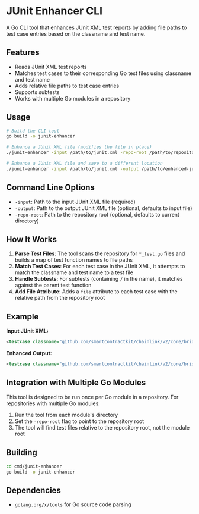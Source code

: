 # JUnit Enhancer CLI

A Go CLI tool that enhances JUnit XML test reports by adding file paths to test case entries based on the classname and test name.

## Features

- Reads JUnit XML test reports
- Matches test cases to their corresponding Go test files using classname and test name
- Adds relative file paths to test case entries
- Supports subtests
- Works with multiple Go modules in a repository

## Usage

```bash
# Build the CLI tool
go build -o junit-enhancer

# Enhance a JUnit XML file (modifies the file in place)
./junit-enhancer -input /path/to/junit.xml -repo-root /path/to/repository

# Enhance a JUnit XML file and save to a different location
./junit-enhancer -input /path/to/junit.xml -output /path/to/enhanced-junit.xml -repo-root /path/to/repository
```

## Command Line Options

- `-input`: Path to the input JUnit XML file (required)
- `-output`: Path to the output JUnit XML file (optional, defaults to input file)
- `-repo-root`: Path to the repository root (optional, defaults to current directory)

## How It Works

1. **Parse Test Files**: The tool scans the repository for `*_test.go` files and builds a map of test function names to file paths
2. **Match Test Cases**: For each test case in the JUnit XML, it attempts to match the classname and test name to a test file
3. **Handle Subtests**: For subtests (containing `/` in the name), it matches against the parent test function
4. **Add File Attribute**: Adds a `file` attribute to each test case with the relative path from the repository root

## Example

**Input JUnit XML:**
```xml
<testcase classname="github.com/smartcontractkit/chainlink/v2/core/bridges" name="TestBridgeTypeRequest" time="0.000000"></testcase>
```

**Enhanced Output:**
```xml
<testcase classname="github.com/smartcontractkit/chainlink/v2/core/bridges" name="TestBridgeTypeRequest" time="0.000000" file="core/bridges/bridge_test.go"></testcase>
```

## Integration with Multiple Go Modules

This tool is designed to be run once per Go module in a repository. For repositories with multiple Go modules:

1. Run the tool from each module's directory
2. Set the `-repo-root` flag to point to the repository root
3. The tool will find test files relative to the repository root, not the module root

## Building

```bash
cd cmd/junit-enhancer
go build -o junit-enhancer
```

## Dependencies

- `golang.org/x/tools` for Go source code parsing
